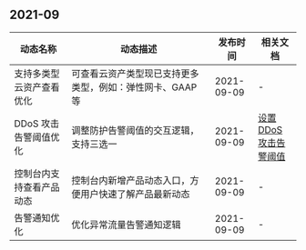 ## 2021-09

<table>
<thead>
<tr>
<th width="20%">动态名称</th>
<th width="50%">动态描述</th>
<th width="15%">发布时间</th>
<th width="15%">相关文档</th>
</tr>
</thead>
<tbody>
<tr>
<td>支持多类型云资产查看优化</td>
<td>可查看云资产类型现已支持更多类型，例如：弹性网卡、GAAP 等</td>
<td> 2021-09-09</td>
<td>-</td>
</tr>
<tr>
<td>DDoS 攻击告警阈值优化</td>
<td>调整防护告警阈值的交互逻辑，支持三选一</td>
<td> 2021-09-09</td>
<td><a href="https://cloud.tencent.com/document/product/1020/61187">设置 DDoS 攻击告警阈值 </a>
</tr>
<tr>
<td>控制台内支持查看产品动态</td>
<td>控制台内新增产品动态入口，方便用户快速了解产品最新动态</td>
<td> 2021-09-09</td>
<td>-</td>
</tr>
<tr>
<td>告警通知优化</td>
<td>优化异常流量告警通知逻辑</td>
<td> 2021-09-09</td>
<td>-</td>
</tr>
</tbody></table>

